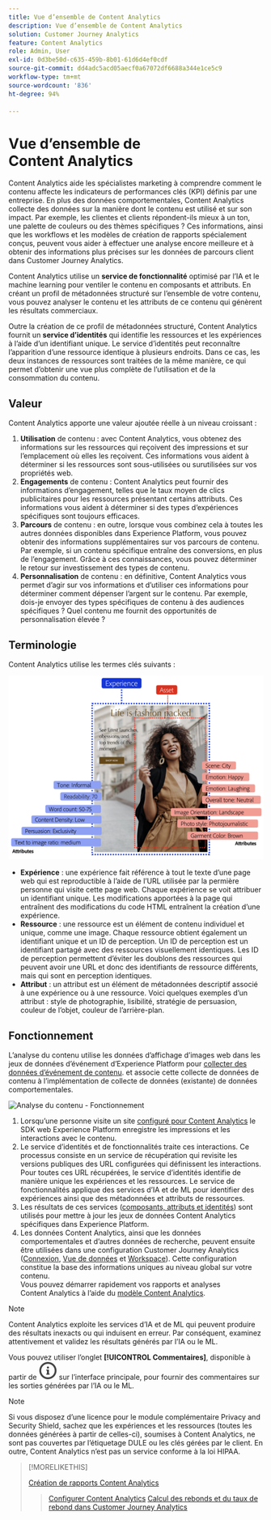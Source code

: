 ```yaml
---
title: Vue d’ensemble de Content Analytics
description: Vue d’ensemble de Content Analytics
solution: Customer Journey Analytics
feature: Content Analytics
role: Admin, User
exl-id: 0d3be50d-c635-459b-8b01-61d6d4ef0cdf
source-git-commit: dd4adc5acd05aecf0a67072df6688a344e1ce5c9
workflow-type: tm+mt
source-wordcount: '836'
ht-degree: 94%

---
```


# Vue d’ensemble de Content Analytics

Content Analytics aide les spécialistes marketing à comprendre comment le contenu affecte les indicateurs de performances clés (KPI) définis par une entreprise. En plus des données comportementales, Content Analytics collecte des données sur la manière dont le contenu est utilisé et sur son impact. Par exemple, les clientes et clients répondent-ils mieux à un ton, une palette de couleurs ou des thèmes spécifiques ? Ces informations, ainsi que les workflows et les modèles de création de rapports spécialement conçus, peuvent vous aider à effectuer une analyse encore meilleure et à obtenir des informations plus précises sur les données de parcours client dans Customer Journey Analytics.

Content Analytics utilise un **service de fonctionnalité** optimisé par l’IA et le machine learning pour ventiler le contenu en composants et attributs. En créant un profil de métadonnées structuré sur l’ensemble de votre contenu, vous pouvez analyser le contenu et les attributs de ce contenu qui génèrent les résultats commerciaux.

Outre la création de ce profil de métadonnées structuré, Content Analytics fournit un **service d’identités** qui identifie les ressources et les expériences à l’aide d’un identifiant unique. Le service d’identités peut reconnaître l’apparition d’une ressource identique à plusieurs endroits. Dans ce cas, les deux instances de ressources sont traitées de la même manière, ce qui permet d’obtenir une vue plus complète de l’utilisation et de la consommation du contenu.

## Valeur

Content Analytics apporte une valeur ajoutée réelle à un niveau croissant :

1. **Utilisation** de contenu : avec Content Analytics, vous obtenez des informations sur les ressources qui reçoivent des impressions et sur l’emplacement où elles les reçoivent. Ces informations vous aident à déterminer si les ressources sont sous-utilisées ou surutilisées sur vos propriétés web.
1. **Engagements** de contenu : Content Analytics peut fournir des informations d’engagement, telles que le taux moyen de clics publicitaires pour les ressources présentant certains attributs. Ces informations vous aident à déterminer si des types d’expériences spécifiques sont toujours efficaces.
1. **Parcours** de contenu : en outre, lorsque vous combinez cela à toutes les autres données disponibles dans Experience Platform, vous pouvez obtenir des informations supplémentaires sur vos parcours de contenu. Par exemple, si un contenu spécifique entraîne des conversions, en plus de l’engagement. Grâce à ces connaissances, vous pouvez déterminer le retour sur investissement des types de contenu.
1. **Personnalisation** de contenu : en définitive, Content Analytics vous permet d’agir sur vos informations et d’utiliser ces informations pour déterminer comment dépenser l’argent sur le contenu. Par exemple, dois-je envoyer des types spécifiques de contenu à des audiences spécifiques ? Quel contenu me fournit des opportunités de personnalisation élevée ?

## Terminologie

Content Analytics utilise les termes clés suivants :

![Ressources et expériences](/help/content-analytics/assets/content-analytics-experience-asset.png)

* **Expérience** : une expérience fait référence à tout le texte d’une page web qui est reproductible à l’aide de l’URL utilisée par la permière personne qui visite cette page web. Chaque expérience se voit attribuer un identifiant unique. Les modifications apportées à la page qui entraînent des modifications du code HTML entraînent la création d’une expérience.
* **Ressource** : une ressource est un élément de contenu individuel et unique, comme une image. Chaque ressource obtient également un identifiant unique et un ID de perception. Un ID de perception est un identifiant partagé avec des ressources visuellement identiques. Les ID de perception permettent d’éviter les doublons des ressources qui peuvent avoir une URL et donc des identifiants de ressource différents, mais qui sont en perception identiques.
* **Attribut** : un attribut est un élément de métadonnées descriptif associé à une expérience ou à une ressource. Voici quelques exemples d’un attribut : style de photographie, lisibilité, stratégie de persuasion, couleur de l’objet, couleur de l’arrière-plan.

## Fonctionnement

L’analyse du contenu utilise les données d’affichage d’images web dans les jeux de données d’événement d’Experience Platform pour [collecter des données d’événement de contenu](config/datacollection.md). et associe cette collecte de données de contenu à l’implémentation de collecte de données (existante) de données comportementales.

![Analyse du contenu - Fonctionnement](assets/aca-overview.gif)

1. Lorsqu’une personne visite un site [configuré pour Content Analytics](config/configuration.md) le SDK web Experience Platform enregistre les impressions et les interactions avec le contenu.
1. Le service d’identités et de fonctionnalités traite ces interactions. Ce processus consiste en un service de récupération qui revisite les versions publiques des URL configurées qui définissent les interactions. Pour toutes ces URL récupérées, le service d’identités identifie de manière unique les expériences et les ressources. Le service de fonctionnalités applique des services d’IA et de ML pour identifier des expériences ainsi que des métadonnées et attributs de ressources.
1. Les résultats de ces services ([composants, attributs et identités](/help/content-analytics/report/components.md)) sont utilisés pour mettre à jour les jeux de données Content Analytics spécifiques dans Experience Platform.
1. Les données Content Analytics, ainsi que les données comportementales et d’autres données de recherche, peuvent ensuite être utilisées dans une configuration Customer Journey Analytics ([Connexion](/help/connections/overview.md), [Vue de données](/help/data-views/data-views.md) et [Workspace](/help/analysis-workspace/home.md)). Cette configuration constitue la base des informations uniques au niveau global sur votre contenu. <br/>Vous pouvez démarrer rapidement vos rapports et analyses Content Analytics à l’aide du [modèle Content Analytics](/help/content-analytics/report/report.md#template).


>[!NOTE]
>
>Content Analytics exploite les services d’IA et de ML qui peuvent produire des résultats inexacts ou qui induisent en erreur. Par conséquent, examinez attentivement et validez les résultats générés par l’IA ou le ML.
>
>Vous pouvez utiliser l’onglet **[!UICONTROL Commentaires]**, disponible à partir de ![InfoOutline](/help/assets/icons/InfoOutline.svg) sur l’interface principale, pour fournir des commentaires sur les sorties générées par l’IA ou le ML.
>

>[!NOTE]
>
>Si vous disposez d’une licence pour le module complémentaire Privacy and Security Shield, sachez que les expériences et les ressources (toutes les données générées à partir de celles-ci), soumises à Content Analytics, ne sont pas couvertes par l’étiquetage DULE ou les clés gérées par le client. En outre, Content Analytics n’est pas un service conforme à la loi HIPAA.
>


>[!MORELIKETHIS]
>
>[Création de rapports Content Analytics](report/report.md)
>>[Configurer Content Analytics](config/configuration.md)
>>[Calcul des rebonds et du taux de rebond dans Customer Journey Analytics](https://experienceleaguecommunities.adobe.com/t5/adobe-analytics-blogs/calculating-bounces-amp-bounce-rate-in-adobe-customer-journey/ba-p/706446#M454)
>

